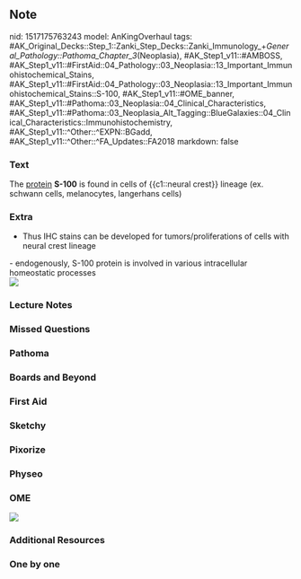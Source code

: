 ## Note
nid: 1517175763243
model: AnKingOverhaul
tags: #AK_Original_Decks::Step_1::Zanki_Step_Decks::Zanki_Immunology_+_General_Pathology::Pathoma_Chapter_3_(Neoplasia), #AK_Step1_v11::#AMBOSS, #AK_Step1_v11::#FirstAid::04_Pathology::03_Neoplasia::13_Important_Immunohistochemical_Stains, #AK_Step1_v11::#FirstAid::04_Pathology::03_Neoplasia::13_Important_Immunohistochemical_Stains::S-100, #AK_Step1_v11::#OME_banner, #AK_Step1_v11::#Pathoma::03_Neoplasia::04_Clinical_Characteristics, #AK_Step1_v11::#Pathoma::03_Neoplasia_Alt_Tagging::BlueGalaxies::04_Clinical_Characteristics::Immunohistochemistry, #AK_Step1_v11::^Other::^EXPN::BGadd, #AK_Step1_v11::^Other::^FA_Updates::FA2018
markdown: false

### Text
<div>
  The <u>protein</u> <b>S-100</b> is found in cells of {{c1::neural
  crest}} lineage (ex. schwann cells, melanocytes, langerhans
  cells)
</div>

### Extra
- Thus IHC stains can be developed for tumors/proliferations of
cells with neural crest lineage
<div>
  - endogenously, S-100 protein is involved in various
  intracellular homeostatic processes
</div>
<div><img src="paste-120452357816321.jpg"></div>

### Lecture Notes


### Missed Questions


### Pathoma


### Boards and Beyond


### First Aid


### Sketchy


### Pixorize


### Physeo


### OME
<div class="ome-widget">
  <a href="https://onlinemeded.org?ref=anki"><img src=
  "_OME_AnkiFlashcards_General_3.png"></a>
</div>

### Additional Resources


### One by one

